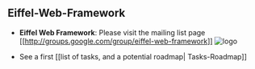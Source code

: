 ## Eiffel-Web-Framework ##

- **Eiffel Web Framework**: Please visit the mailing list page [[http://groups.google.com/group/eiffel-web-framework]]  ![logo](http://groups.google.com/intl/en/images/logos/groups_logo_sm.gif)

- See a first [[list of tasks, and a potential roadmap| Tasks-Roadmap]]